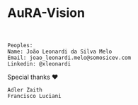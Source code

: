 # AuRA-Vision
️
```
Peoples:
Name: João Leonardi da Silva Melo
Email: joao_leonardi.melo@somosicev.com
Linkedin: @xleonardi

```

Special thanks ❤️
```
Adler Zaith
Francisco Luciani
```
